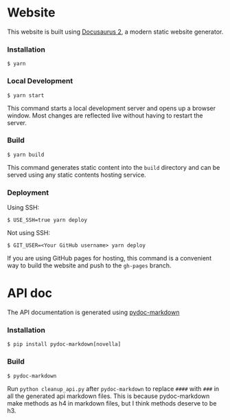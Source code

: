 # Website

This website is built using [Docusaurus 2](https://docusaurus.io/), a modern static website generator.

### Installation

```
$ yarn
```

### Local Development

```
$ yarn start
```

This command starts a local development server and opens up a browser window. Most changes are reflected live without having to restart the server.

### Build

```
$ yarn build
```

This command generates static content into the `build` directory and can be served using any static contents hosting service.

### Deployment

Using SSH:

```
$ USE_SSH=true yarn deploy
```

Not using SSH:

```
$ GIT_USER=<Your GitHub username> yarn deploy
```

If you are using GitHub pages for hosting, this command is a convenient way to build the website and push to the `gh-pages` branch.

# API doc

The API documentation is generated using [pydoc-markdown](https://github.com/NiklasRosenstein/pydoc-markdown)

### Installation

```
$ pip install pydoc-markdown[novella]
```

### Build

```
$ pydoc-markdown
```

Run `python cleanup_api.py` after `pydoc-markdown` to replace `####` with `###` in all the generated api markdown files. This is because pydoc-markdown make methods as h4 in markdown files, but I think methods deserve to be h3.
